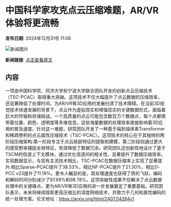 # 中国科学家攻克点云压缩难题，AR/VR体验将更流畅

**发布日期**: 2024年12月31号 11:06

![新闻图片](https://pic.chinaz.com/picmap/thumb/202305221413347798_8.jpg)

**新闻链接**: [点击查看原文](https://www.aibase.com/zh/news/14376)

## 内容

一项由中国科学院、同济大学和宁波大学联合团队开发的创新点云压缩技术（TSC-PCAC）取得重大突破。这项技术不仅大幅提升了点云数据的压缩效率，还显著降低了处理时间，为AR/VR等3D应用的发展扫清了技术障碍。在当前3D视觉技术快速发展的背景下，点云作为虚拟现实和增强现实的关键数据形式，面临着巨大的传输和存储挑战。一个高质量的点云可能包含数百万个数据点，每个点都携带着位置、颜色、透明度等多维信息。这些海量数据的处理效率直接影响着3D应用的普及速度。针对这一难题，研究团队开发了一种基于端到端体素Transformer和稀疏卷积的点云属性压缩技术（TSC-PCAC）。这项技术的核心在于其独特的两阶段压缩架构:第一阶段专注于点云局部特征的提取和建模，第二阶段则通过更大的感受野来捕捉全局特征，有效降低了数据冗余。研究团队还创新性地设计了基于TSCM的信道上下文模块，通过优化信道间的相关性，显著提升了数据压缩效率。实验数据显示，与现有主流技术相比，TSC-PCAC在数据压缩率上实现了显著提升:相比Sparse-PCAC提升了38.53%，相比NF-PCAC提升了21.30%，相比G-PCC v23提升了11.19%。更令人瞩目的是，其处理速度也获得了质的飞跃，编码和解码时间分别减少了97.68%和98.78%。这项突破性成果不仅解决了点云数据处理中的关键痛点，更为AR/VR等3D应用的进一步发展奠定了重要基础。研究团队表示，未来将继续探索更高压缩比的深度网络技术，并致力于几何和属性编码的统一处理方案。论文地址：https://arxiv.org/html/2407.04284v1
